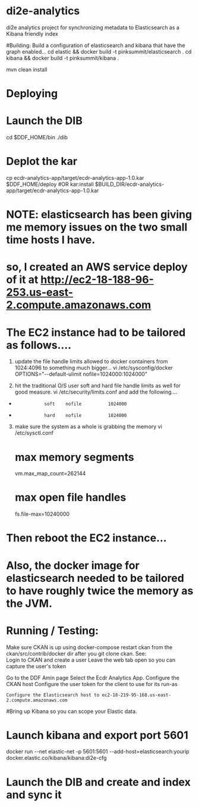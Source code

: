# di2e-analytics
di2e analytics project for synchronizing metadata to Elasticsearch as a Kibana friendly index

#Building:
 Build a configuration of elasticsearch and kibana that have the graph enabled...
 cd elastic && docker build -t  pinksummit/elasticsearch .
 cd kibana && docker build -t pinksummit/kibana .

 mvn clean install

# Deploying
# Launch the DIB
   cd $DDF_HOME/bin
   ./dib
# Deplot the kar
 cp ecdr-analytics-app/target/ecdr-analytics-app-1.0.kar $DDF_HOME/deploy
#OR
 kar:install $BUILD_DIR/ecdr-analytics-app/target/ecdr-analytics-app-1.0.kar

# NOTE: elasticsearch has been giving me memory issues on the two small time hosts I have.
#       so, I created an AWS service deploy of it at http://ec2-18-188-96-253.us-east-2.compute.amazonaws.com
# The EC2 instance had to be tailored as follows....
 1) update the file handle limits allowed to docker containers from 1024:4096 to something much bigger...
  vi /etc/sysconfig/docker
  OPTIONS="--default-ulimit nofile=1024000:1024000"

 2) hit the traditional O/S user soft and hard file handle limits as well for good measure.
  vi /etc/security/limits.conf and add the following....
  *                soft    nofile          1024000
  *                hard    nofile          1024000

 3) make sure the system as a whole is grabbing the memory
  vi /etc/sysctl.conf
    # max memory segments
    vm.max_map_count=262144
    # max open file handles
    fs.file-max=10240000
# Then reboot the EC2 instance...
# Also, the docker image for elasticsearch needed to be tailored to have roughly twice the memory as the JVM.

# Running / Testing:
  Make sure CKAN is up using docker-compose restart ckan from the ckan/src/contrib/docker dir after you git clone ckan.
  See:  
  Login to CKAN and create a user
  Leave the web tab open so you can capture the user's token
 
  Go to the DDF Amin page 
  Select the Ecdr Analytics App.
    Configure the CKAN host
    Configure the user token for the client to use for its run-as
 
    Configure the Elasticsearch host to ec2-18-219-95-168.us-east-2.compute.amazonaws.com
    
#Bring up Kibana so you can scope your Elastic data.
 # Launch kibana and export port 5601
 docker run --net elastic-net -p 5601:5601 --add-host=elasticsearch:yourip docker.elastic.co/kibana/kibana:di2e-cfg
 # Launch the DIB and create and index and sync it 
